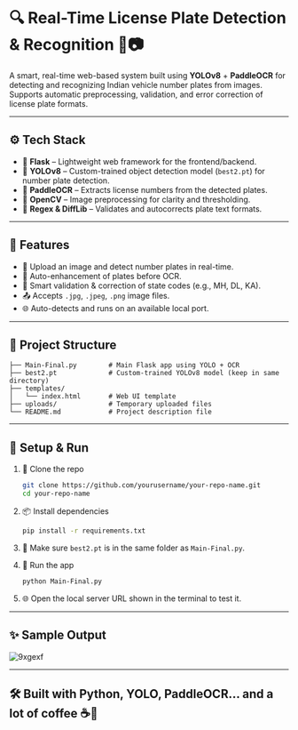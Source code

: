 # 🔍 Real-Time License Plate Detection & Recognition 🚗📷

A smart, real-time web-based system built using **YOLOv8** + **PaddleOCR** for detecting and recognizing Indian vehicle number plates from images. Supports automatic preprocessing, validation, and error correction of license plate formats.

---

## ⚙️ Tech Stack
- 🔧 **Flask** – Lightweight web framework for the frontend/backend.
- 🧠 **YOLOv8** – Custom-trained object detection model (`best2.pt`) for number plate detection.
- 📝 **PaddleOCR** – Extracts license numbers from the detected plates.
- 📸 **OpenCV** – Image preprocessing for clarity and thresholding.
- 🔡 **Regex & DiffLib** – Validates and autocorrects plate text formats.

---

## 🚀 Features
- 📸 Upload an image and detect number plates in real-time.
- 🧽 Auto-enhancement of plates before OCR.
- 🧾 Smart validation & correction of state codes (e.g., MH, DL, KA).
- 📤 Accepts `.jpg`, `.jpeg`, `.png` image files.
- 🌐 Auto-detects and runs on an available local port.

---

## 📁 Project Structure
```
├── Main-Final.py        # Main Flask app using YOLO + OCR
├── best2.pt             # Custom-trained YOLOv8 model (keep in same directory)
├── templates/
│   └── index.html       # Web UI template
├── uploads/             # Temporary uploaded files
└── README.md            # Project description file
```

---

## 🔧 Setup & Run
1. 🔽 Clone the repo  
   ```bash
   git clone https://github.com/yourusername/your-repo-name.git
   cd your-repo-name
   ```

2. 📦 Install dependencies  
   ```bash
   pip install -r requirements.txt
   ```

3. 🧠 Make sure `best2.pt` is in the same folder as `Main-Final.py`.

4. 🚀 Run the app  
   ```bash
   python Main-Final.py
   ```

5. 🌐 Open the local server URL shown in the terminal to test it.

---

## ✨ Sample Output  
![9xgexf](https://github.com/user-attachments/assets/94124bb0-d300-4cde-829b-386962fe23d2)

---

## 🛠 Built with Python, YOLO, PaddleOCR... and a lot of coffee ☕🐍
